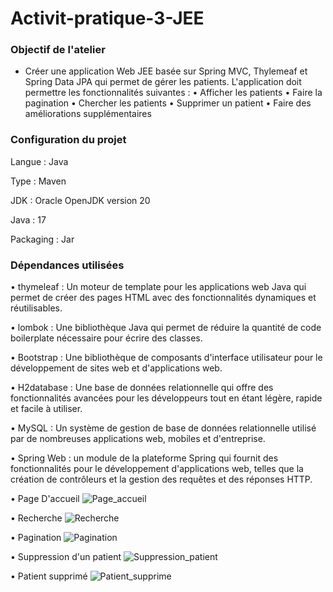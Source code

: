 # Activit-pratique-3-JEE

### Objectif de l'atelier ###

- Créer une application Web JEE basée sur Spring MVC, Thylemeaf et Spring Data JPA qui permet de gérer les patients. L'application doit permettre les fonctionnalités suivantes :
  • Afficher les patients
  • Faire la pagination
  • Chercher les patients
  • Supprimer un patient
  • Faire des améliorations supplémentaires

### Configuration du projet ###

Langue : Java

Type : Maven

JDK : Oracle OpenJDK version 20

Java : 17

Packaging : Jar

### Dépendances utilisées ###

• thymeleaf : Un moteur de template pour les applications web Java qui permet de créer des pages HTML avec des fonctionnalités dynamiques et réutilisables.

• lombok : Une bibliothèque Java qui permet de réduire la quantité de code boilerplate nécessaire pour écrire des classes.

• Bootstrap : Une bibliothèque de composants d'interface utilisateur pour le développement de sites web et d'applications web.

• H2database : Une base de données relationnelle qui offre des fonctionnalités avancées pour les développeurs tout en étant légère, rapide et facile à utiliser.

• MySQL : Un système de gestion de base de données relationnelle utilisé par de nombreuses applications web, mobiles et d'entreprise.

• Spring Web : un module de la plateforme Spring qui fournit des fonctionnalités pour le développement d'applications web, telles que la création de contrôleurs et la gestion des requêtes et des réponses HTTP.

• Page D'accueil
![Page_accueil](https://user-images.githubusercontent.com/92445933/232608008-a6743a2d-55da-41d7-b2ad-563c77f29057.PNG)

• Recherche
![Recherche](https://user-images.githubusercontent.com/92445933/232608042-bcb2c58e-b93a-401b-add2-f638e2e47fc8.PNG)

• Pagination
![Pagination](https://user-images.githubusercontent.com/92445933/232608341-b8044ee1-1ca5-43a9-b096-66bf2a942d26.PNG)

• Suppression d'un patient
![Suppression_patient](https://user-images.githubusercontent.com/92445933/232608856-acbaab60-ecc1-468e-8605-6038f3610648.PNG)

• Patient supprimé
![Patient_supprime](https://user-images.githubusercontent.com/92445933/232609177-cdc52d98-15f8-4f21-b7b0-5d730877ad10.PNG)
